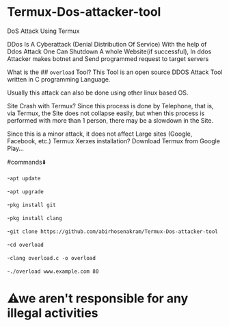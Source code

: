 # Termux-Dos-attacker-tool 
DoS Attack Using Termux

DDos Is A Cyberattack (Denial Distribution Of Service) With the help of Ddos Attack One Can Shutdown A whole Website(if successful), In ddos Attacker makes botnet and Send programmed request to target servers

What is the ## `overload` Tool? This Tool is an open source DDOS Attack Tool written in C programming Language.

Usually this attack can also be done using other linux based OS.

Site Crash with Termux? Since this process is done by Telephone, that is, via Termux, the Site does not collapse easily, but when this process is performed with more than 1 person, there may be a slowdown in the Site.

Since this is a minor attack, it does not affect Large sites (Google, Facebook, etc.) Termux Xerxes installation? Download Termux from Google Play…

#commands⬇️

 -`apt update`

 -`apt upgrade`

 -`pkg install git`

 -`pkg install clang`

 -`git clone https://github.com/abirhosenakram/Termux-Dos-attacker-tool`

 -`cd overload`

 -`clang overload.c -o overload`

 -`./overload www.example.com 80`

# ⚠we aren't responsible for any illegal activities 
